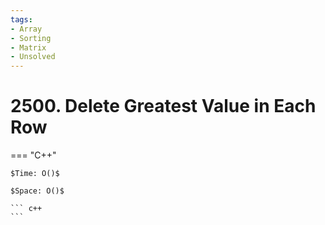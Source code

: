 ```yaml
---
tags:
- Array
- Sorting
- Matrix
- Unsolved
---
```



# 2500. Delete Greatest Value in Each Row

=== "C++"

    $Time: O()$

    $Space: O()$

    ``` c++
    ```